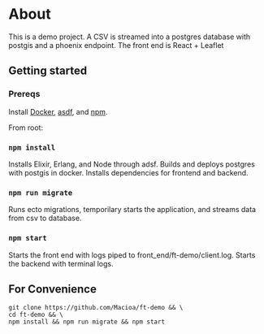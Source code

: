 # About

This is a demo project. A CSV is streamed into a postgres database with postgis and a phoenix endpoint. The front end is React + Leaflet

## Getting started

### Prereqs

Install [Docker](https://www.docker.com/), [asdf](https://asdf-vm.com/), and [npm](https://www.npmjs.com/).

From root:

### `npm install`

Installs Elixir, Erlang, and Node through adsf.
Builds and deploys postgres with postgis in docker.
Installs dependencies for frontend and backend.

### `npm run migrate`

Runs ecto migrations, temporilary starts the application, and streams data from csv to database.

### `npm start`

Starts the front end with logs piped to front_end/ft-demo/client.log.
Starts the backend with terminal logs.

## For Convenience


```
git clone https://github.com/Macioa/ft-demo && \
cd ft-demo && \
npm install && npm run migrate && npm start
```
